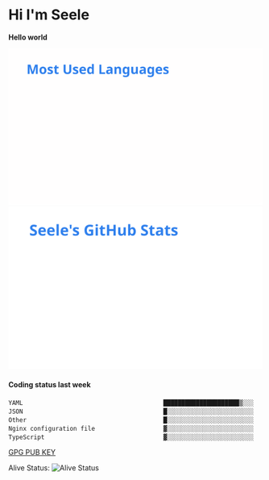 <h1>Hi I'm Seele</h1>

<b>Hello world</b>

<img src='/assets/top-langs.svg' alt="Seele's github langs"> <img src='/assets/stats.svg' alt="Seele's github stats" >

<h4>Coding status last week </h4>

<!--START_SECTION:waka-->

```txt
YAML                                       █████████████████████▒░░░   85.64 %
JSON                                       █░░░░░░░░░░░░░░░░░░░░░░░░   04.54 %
Other                                      █░░░░░░░░░░░░░░░░░░░░░░░░   04.46 %
Nginx configuration file                   ▓░░░░░░░░░░░░░░░░░░░░░░░░   02.82 %
TypeScript                                 ▓░░░░░░░░░░░░░░░░░░░░░░░░   02.54 %
```

<!--END_SECTION:waka-->

[GPG PUB KEY](https://keys.openpgp.org/vks/v1/by-fingerprint/3FCE91BF5B9666B55B67213C4C57B7824A5B6680)

Alive Status: ![Alive Status](https://hc.dvd.moe/badge/60bc779b-9835-415f-9cb9-15fd9d/ZsLaAAbE.svg)
